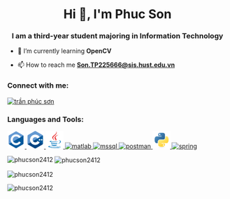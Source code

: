 <h1 align="center">Hi 👋, I'm Phuc Son</h1>
<h3 align="center">I am a third-year student majoring in Information Technology</h3>

- 🌱 I’m currently learning **OpenCV**

- 📫 How to reach me **Son.TP225666@sis.hust.edu.vn**

<h3 align="left">Connect with me:</h3>
<p align="left">
<a href="https://www.facebook.com/TranPhucSon2412/" target="blank"><img align="center" src="https://raw.githubusercontent.com/rahuldkjain/github-profile-readme-generator/master/src/images/icons/Social/facebook.svg" alt="trần phúc sơn" height="30" width="40" /></a>
</p>

<h3 align="left">Languages and Tools:</h3>
<p align="left"> <a href="https://www.cprogramming.com/" target="_blank" rel="noreferrer"> <img src="https://raw.githubusercontent.com/devicons/devicon/master/icons/c/c-original.svg" alt="c" width="40" height="40"/> </a> <a href="https://www.w3schools.com/cpp/" target="_blank" rel="noreferrer"> <img src="https://raw.githubusercontent.com/devicons/devicon/master/icons/cplusplus/cplusplus-original.svg" alt="cplusplus" width="40" height="40"/> </a> <a href="https://www.java.com" target="_blank" rel="noreferrer"> <img src="https://raw.githubusercontent.com/devicons/devicon/master/icons/java/java-original.svg" alt="java" width="40" height="40"/> </a> <a href="https://www.mathworks.com/" target="_blank" rel="noreferrer"> <img src="https://upload.wikimedia.org/wikipedia/commons/2/21/Matlab_Logo.png" alt="matlab" width="40" height="40"/> </a> <a href="https://www.microsoft.com/en-us/sql-server" target="_blank" rel="noreferrer"> <img src="https://www.svgrepo.com/show/303229/microsoft-sql-server-logo.svg" alt="mssql" width="40" height="40"/> </a> <a href="https://postman.com" target="_blank" rel="noreferrer"> <img src="https://www.vectorlogo.zone/logos/getpostman/getpostman-icon.svg" alt="postman" width="40" height="40"/> </a> <a href="https://www.python.org" target="_blank" rel="noreferrer"> <img src="https://raw.githubusercontent.com/devicons/devicon/master/icons/python/python-original.svg" alt="python" width="40" height="40"/> </a> <a href="https://spring.io/" target="_blank" rel="noreferrer"> <img src="https://www.vectorlogo.zone/logos/springio/springio-icon.svg" alt="spring" width="40" height="40"/> </a> </p>

<p><img align="left" src="https://github-readme-stats.vercel.app/api/top-langs?username=phucson2412&show_icons=true&locale=en&layout=compact" alt="phucson2412" /></p>

<p>&nbsp;<img align="center" src="https://github-readme-stats.vercel.app/api?username=phucson2412&show_icons=true&locale=en" alt="phucson2412" /></p>

<p><img align="center" src="https://github-readme-streak-stats.herokuapp.com/?user=phucson2412&" alt="phucson2412" /></p>

<p align="left"> <img src="https://komarev.com/ghpvc/?username=phucson2412&label=Profile%20views&color=0e75b6&style=flat" alt="phucson2412" /> </p>
